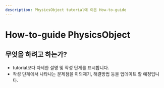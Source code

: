 ```yaml
---
description: PhysicsObject tutorial에 이은 How-to-guide
---
```


# How-to-guide PhysicsObject

## 무엇을 하려고 하는가?

* tutorial보다 자세한 설명 및 작성 단계를 표시합니다.
* 작성 단계에서 나타나는 문제점을 이의제기, 해결방법 등을 업데이트 할 예정입니다.

## 







#### 





